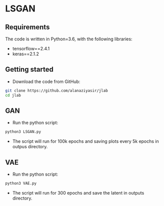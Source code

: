 
  # LSGAN

## Requirements
The code is written in Python=3.6, with the following libraries:
* tensorflow==2.4.1
* keras==2.1.2


## Getting started
* Download the code from GitHub:
```bash
git clone https://github.com/alanaziyasir/jlab
cd jlab
```
## GAN
* Run the python script:
``` bash
python3 LSGAN.py
``` 
- The script will run for 100k epochs and saving plots every 5k epochs in outpus directory.

## VAE
* Run the python script:
``` bash
python3 VAE.py
``` 
- The script will run for 300 epochs and save the latent in outputs directory.
  

 
